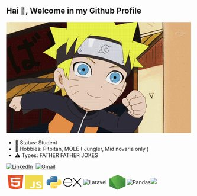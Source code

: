 ## Hai 👋, Welcome in my Github Profile

![hellow](./hello.gif)

- 🚀 Status: Student
- 👾 Hobbies: Pitpitan, MOLE ( Jungler, Mid novaria only )
- ⚠️ Types: FATHER FATHER JOKES

<a href="https://www.linkedin.com/in/risky-ramdani-darius"><img src="https://img.shields.io/badge/linkedin-%230077B5.svg?&style=for-the-badge&logo=linkedin&logoColor=white" alt="LinkedIn" /></a>&nbsp;
<a href="mailto:riskyramdani8fno26@gmail.com?subject=Hello, Risky"><img src="https://img.shields.io/badge/gmail-%23D14836.svg?&style=for-the-badge&logo=gmail&logoColor=white" alt="Gmail"/></a>

<img align="center" alt="HTML" height="40" width="50" src="https://raw.githubusercontent.com/devicons/devicon/master/icons/html5/html5-original.svg"><img align="center" alt="Js" height="40" width="50" src="https://raw.githubusercontent.com/devicons/devicon/master/icons/javascript/javascript-plain.svg"> <img align="center" alt="Python" height="40" width="50" src="https://raw.githubusercontent.com/devicons/devicon/master/icons/python/python-original.svg"><img align="center" alt="express" height="40" width="50" src="https://raw.githubusercontent.com/devicons/devicon/master/icons/express/express-original.svg"> <img align="center" alt="Laravel" height="40" width="50" src="https://cdn.worldvectorlogo.com/logos/laravel-2.svg"> <img align="center" alt="NodeJs" height="40" width="50" src="https://raw.githubusercontent.com/devicons/devicon/master/icons/nodejs/nodejs-original.svg"><img align="center" alt="Pandas" height="40"  src="https://upload.wikimedia.org/wikipedia/commons/thumb/e/ed/Pandas_logo.svg/512px-Pandas_logo.svg.png"><img height="40" src="https://matplotlib.org/stable/_images/sphx_glr_logos2_001_2_00x.png">

